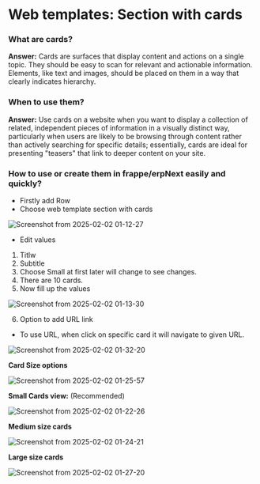 # Web templates: Section with cards

### What are cards?
**Answer:** Cards are surfaces that display content and actions on a single topic. They should be easy to scan for 
relevant and actionable information. Elements, like text and images, should be placed on them in a way that 
clearly indicates hierarchy.

### When to use them?
**Answer:** Use cards on a website when you want to display a collection of related, independent pieces of information in a visually 
distinct way, particularly when users are likely to be browsing through content rather than actively searching for 
specific details; essentially, cards are ideal for presenting "teasers" that link to deeper content on your site. 

### How to use or create them in frappe/erpNext easily and quickly?

* Firstly add Row
* Choose web template section with cards

![Screenshot from 2025-02-02 01-12-27](https://github.com/user-attachments/assets/a64ffec8-3ee5-46d6-98e8-f62583e0a26b)

* Edit values
1. Titlw
2. Subtitle
3. Choose Small at first later will change to see changes.
4. There are 10 cards.
5. Now fill up the values

![Screenshot from 2025-02-02 01-13-30](https://github.com/user-attachments/assets/a695b5a6-ff39-4844-b380-235a166937d0)

6. Option to add URL link
* To use URL, when click on specific card it will navigate to given URL.

![Screenshot from 2025-02-02 01-32-20](https://github.com/user-attachments/assets/2e89be31-6944-44d7-ab43-e04d4a1f577c)

**Card Size options**

![Screenshot from 2025-02-02 01-25-57](https://github.com/user-attachments/assets/b99a6910-9475-4456-a390-0f208c68bb63)


**Small Cards view:** (Recommended)

![Screenshot from 2025-02-02 01-22-26](https://github.com/user-attachments/assets/18d9433d-3269-49b1-9ad2-05021756f781)

**Medium size cards**

![Screenshot from 2025-02-02 01-24-21](https://github.com/user-attachments/assets/6cd4ab81-8eca-470c-ac20-0bfcf9af8b3b)

**Large size cards**

![Screenshot from 2025-02-02 01-27-20](https://github.com/user-attachments/assets/579a54c3-b901-4a5f-9805-a154661ce34c)
